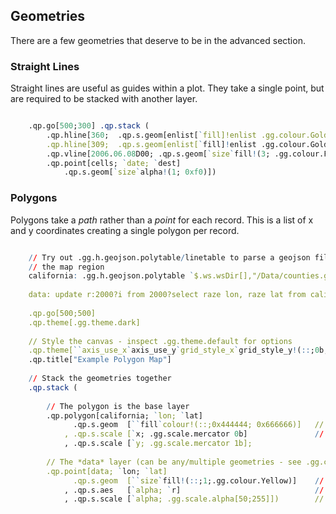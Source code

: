 ## Geometries

There are a few geometries that deserve to be in the advanced section.

### Straight Lines

Straight lines are useful as guides within a plot. They take a single point,
but are required to be stacked with another layer.

```q

    .qp.go[500;300] .qp.stack (
        .qp.hline[360;  .qp.s.geom[enlist[`fill]!enlist .gg.colour.Gold]];
        .qp.hline[309;  .qp.s.geom[enlist[`fill]!enlist .gg.colour.Gold]];
        .qp.vline[2006.06.08D00; .qp.s.geom[`size`fill!(3; .gg.colour.FireBrick)]];
        .qp.point[cells; `date; `dest]
            .qp.s.geom[`size`alpha!(1; 0xf0)])

```

### Polygons

Polygons take a *path* rather than a *point* for each record. This is a list of
x and y coordinates creating a single polygon per record.

```q

    // Try out .gg.h.geojson.polytable/linetable to parse a geojson file containing 
    // the map region
    california: .gg.h.geojson.polytable `$.ws.wsDir[],"/Data/counties.geojson";
    
    data: update r:2000?i from 2000?select raze lon, raze lat from california;
    
    .qp.go[500;500] 
    .qp.theme[.gg.theme.dark]
    
    // Style the canvas - inspect .gg.theme.default for options
    .qp.theme[``axis_use_x`axis_use_y`grid_style_x`grid_style_y!(::;0b;0b;`none;`none)]
    .qp.title["Example Polygon Map"]
    
    // Stack the geometries together
    .qp.stack (
       
        // The polygon is the base layer
        .qp.polygon[california; `lon; `lat]
              .qp.s.geom  [``fill`colour!(::;0x444444; 0x666666)]   // Optional themeing
            , .qp.s.scale [`x; .gg.scale.mercator 0b]               // Set the x,y scales to be mercator
            , .qp.s.scale [`y; .gg.scale.mercator 1b]; 
            
        // The *data* layer (can be any/multiple geometries - see .gg.cheat.sheet[])
        .qp.point[data; `lon; `lat]
              .qp.s.geom  [``size`fill!(::;1;.gg.colour.Yellow)]    // Optional themeing
            , .qp.s.aes   [`alpha; `r]                              // Optional map of aesthetics (see .gg.cheat.sheet[])
            , .qp.s.scale [`alpha; .gg.scale.alpha[50;255]])        //    and Help > Analyst Function Reference

```